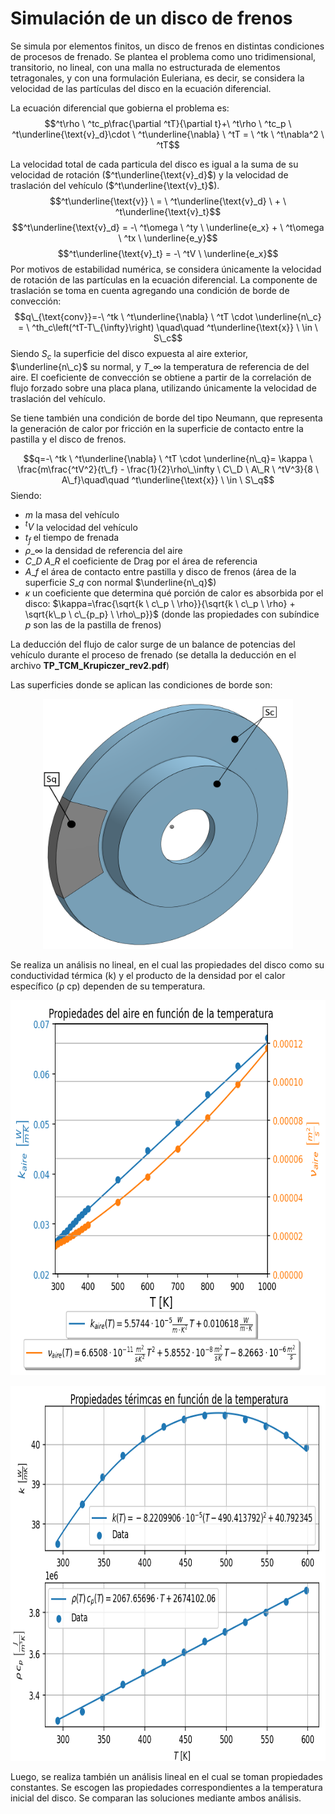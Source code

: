 # Simulación de un disco de frenos
Se simula por elementos finitos, un disco de frenos en distintas condiciones de procesos de frenado. Se plantea el problema como uno tridimensional, transitorio, no lineal, con una malla no estructurada de elementos tetragonales, y con una formulación Euleriana, es decir, se considera la velocidad de las partículas del disco en la ecuación diferencial.

La ecuación diferencial que gobierna el problema es:
$$^t\rho \ ^tc_p\frac{\partial ^tT}{\partial t}+\ ^t\rho \ ^tc_p \ ^t\underline{\text{v}_d}\cdot \ ^t\underline{\nabla} \ ^tT = \ ^tk \ ^t\nabla^2 \ ^tT$$

La velocidad total de cada particula del disco es igual a la suma de su velocidad de rotación ($^t\underline{\text{v}_d}$) y la velocidad de traslación del vehículo ($^t\underline{\text{v}_t}$).
$$^t\underline{\text{v}} \ = \ ^t\underline{\text{v}_d} \ + \ ^t\underline{\text{v}_t}$$
$$^t\underline{\text{v}_d} = -\ ^t\omega \ ^ty \ \underline{e_x} + \ ^t\omega \ ^tx \ \underline{e_y}$$
$$^t\underline{\text{v}_t} = -\ ^tV \ \underline{e_x}$$
Por motivos de estabilidad numérica, se considera únicamente la velocidad de rotación de las partículas en la ecuación diferencial. La componente de traslación se toma en cuenta agregando una condición de borde de convección:
$$q\_{\text{conv}}=-\ ^tk \ ^t\underline{\nabla} \ ^tT \cdot \underline{n\_c} = \ ^th_c\left(^tT-T\_{\infty}\right) \quad\quad ^t\underline{\text{x}} \ \in \ S\_c$$
Siendo $S_c$ la superficie del disco expuesta al aire exterior, $\underline{n\_c}$ su normal, y $T\_\infty$ la temperatura de referencia de del aire. El coeficiente de convección se obtiene a partir de la correlación de flujo forzado sobre una placa plana, utilizando únicamente la velocidad de traslación del vehículo. 

Se tiene también una condición de borde del tipo Neumann, que representa la generación de calor por fricción en la superficie de contacto entre la pastilla y el disco de frenos.

$$q=-\ ^tk \ ^t\underline{\nabla} \ ^tT \cdot \underline{n\_q}= \kappa \ \frac{m\frac{^tV^2}{t\_f} - \frac{1}{2}\rho\_\infty \ C\_D \ A\_R \ ^tV^3}{8 \ A\_f}\quad\quad ^t\underline{\text{x}} \ \in \ S\_q$$
Siendo:
- $m$ la masa del vehículo
- $^tV$ la velocidad del vehículo
- $t_f$ el tiempo de frenada
- $\rho\_\infty$ la densidad de referencia del aire
- $C\_D \ A\_R$ el coeficiente de Drag por el área de referencia
- $A\_f$ el área de contacto entre pastilla y disco de frenos (área de la superficie $S\_q$ con normal $\underline{n\_q}$)
- $\kappa$ un coeficiente que determina qué porción de calor es absorbida por el disco: $\kappa=\frac{\sqrt{k \ c\_p \ \rho}}{\sqrt{k \ c\_p \ \rho} + \sqrt{k\_p \ c\_{p_p} \ \rho\_p}}$ (donde las propiedades con subíndice $p$ son las de la pastilla de frenos)

La deducción del flujo de calor surge de un balance de potencias del vehículo durante el proceso de frenado (se detalla la deducción en el archivo **TP_TCM_Krupiczer_rev2.pdf**)

Las superficies donde se aplican las condiciones de borde son:
<p align="center">
  <img width="400" height="400" src="Pre-processing/3d.png">
</p>
Se realiza un análisis no lineal, en el cual las propiedades del disco como su conductividad térmica (k) y el producto de la densidad por el calor específico (ρ cp) dependen de su temperatura.

<p align="center">
  <img width="700" height="600" src="Processing/prop_aire.png">
</p>
<p align="center">
  <img width="700" height="600" src="Processing/prop_disco.png">
</p>

Luego, se realiza también un análisis lineal en el cual se toman propiedades constantes. Se escogen las propiedades correspondientes a la temperatura inicial del disco. Se comparan las soluciones mediante ambos análisis.
